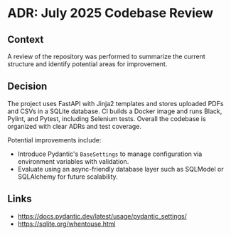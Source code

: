# ADR: July 2025 Codebase Review

## Context
A review of the repository was performed to summarize the current structure and identify potential areas for improvement.

## Decision
The project uses FastAPI with Jinja2 templates and stores uploaded PDFs and CSVs in a SQLite database. CI builds a Docker image and runs Black, Pylint, and Pytest, including Selenium tests. Overall the codebase is organized with clear ADRs and test coverage.

Potential improvements include:
- Introduce Pydantic's `BaseSettings` to manage configuration via environment variables with validation.
- Evaluate using an async-friendly database layer such as SQLModel or SQLAlchemy for future scalability.

## Links
- https://docs.pydantic.dev/latest/usage/pydantic_settings/
- https://sqlite.org/whentouse.html
